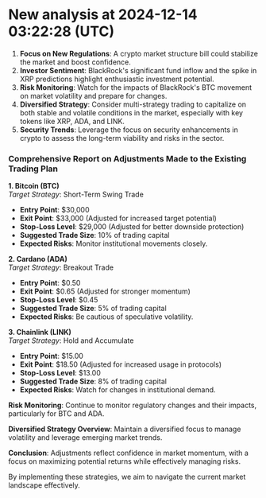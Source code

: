 # New analysis at 2024-12-14 03:22:28 (UTC)

1. **Focus on New Regulations**: A crypto market structure bill could stabilize the market and boost confidence.
2. **Investor Sentiment**: BlackRock's significant fund inflow and the spike in XRP predictions highlight enthusiastic investment potential.
3. **Risk Monitoring**: Watch for the impacts of BlackRock's BTC movement on market volatility and prepare for changes.
4. **Diversified Strategy**: Consider multi-strategy trading to capitalize on both stable and volatile conditions in the market, especially with key tokens like XRP, ADA, and LINK.
5. **Security Trends**: Leverage the focus on security enhancements in crypto to assess the long-term viability and risks in the sector.

### Comprehensive Report on Adjustments Made to the Existing Trading Plan

**1. Bitcoin (BTC)**  
*Target Strategy*: Short-Term Swing Trade  
- **Entry Point**: $30,000  
- **Exit Point**: $33,000 (Adjusted for increased target potential)  
- **Stop-Loss Level**: $29,000 (Adjusted for better downside protection)  
- **Suggested Trade Size**: 10% of trading capital  
- **Expected Risks**: Monitor institutional movements closely.

**2. Cardano (ADA)**  
*Target Strategy*: Breakout Trade  
- **Entry Point**: $0.50  
- **Exit Point**: $0.65 (Adjusted for stronger momentum)  
- **Stop-Loss Level**: $0.45  
- **Suggested Trade Size**: 5% of trading capital  
- **Expected Risks**: Be cautious of speculative volatility.

**3. Chainlink (LINK)**  
*Target Strategy*: Hold and Accumulate  
- **Entry Point**: $15.00  
- **Exit Point**: $18.50 (Adjusted for increased usage in protocols)  
- **Stop-Loss Level**: $13.00  
- **Suggested Trade Size**: 8% of trading capital  
- **Expected Risks**: Watch for changes in institutional demand.

**Risk Monitoring**: Continue to monitor regulatory changes and their impacts, particularly for BTC and ADA.

**Diversified Strategy Overview**: Maintain a diversified focus to manage volatility and leverage emerging market trends.

**Conclusion**: Adjustments reflect confidence in market momentum, with a focus on maximizing potential returns while effectively managing risks. 

By implementing these strategies, we aim to navigate the current market landscape effectively.

